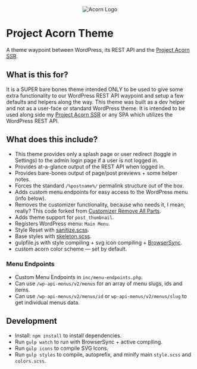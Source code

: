 <center><img src="https://jomurgel.com/cdn/acorn.png" alt="Acorn Logo"></center>

# Project Acorn Theme
A theme waypoint between WordPress, its REST API and the [Project Acorn SSR](https://github.com/jomurgel/project-acorn-ssr).

## What is this for?
It is a SUPER bare bones theme intended ONLY to be used to give some extra functionality to our WordPress REST API waypoint and setup a few defaults and helpers along the way. This theme was built as a dev helper and not as a user-face or standard WordPress theme.  It is intended to be used along side my [Project Acorn SSR](https://github.com/jomurgel/project-acorn-ssr) or any SPA which utilizes the WordPress REST API.

## What does this include?
- This theme provides only a splash page or user redirect (toggle in Settings) to the admin login page if a user is not logged in.
- Provides at-a-glance output of the REST API when logged in.
- Provides bare-bones output of page/post previews + some helper notes.
- Forces the standard `/%postname%/` permalink structure out of the box.
- Adds custom menu endpoints for easy access to the WordPress menu (info below).
- Removes the customizer functionality, because who needs it, I mean, really? This code forked from [Customizer Remove All Parts](https://github.com/parallelus/customizer-remove-all-parts).
- Adds theme support for `post_thumbnail`.
- Registers WordPress menu: `Main Menu`.
- Style Reset with [sanitize.scss](https://jonathantneal.github.io/sanitize.css/).
- Base styles with [skeleton.scss](http://getskeleton.com/).
- gulpfile.js with style compiling + svg icon compiling + [BrowserSync](https://www.browsersync.io/).
- custom acorn color scheme — set by default.

### Menu Endpoints
- Custom Menu Endpoints in `inc/menu-endpoints.php`.
- Can use `/wp-api-menus/v2/menus` for an array of menu slugs, ids and items.
- Can use `/wp-api-menus/v2/menus/id` or `wp-api-menus/v2/menus/slug` to get individual menus data.

## Development
- Install: `npm install` to install dependencies.
- Run `gulp watch` to run with BrowserSync + active compiling.
- Run `gulp icons` to compile SVG Icons.
- Run `gulp styles` to compile, autoprefix, and minify main `style.scss` and `colors.scss`.



